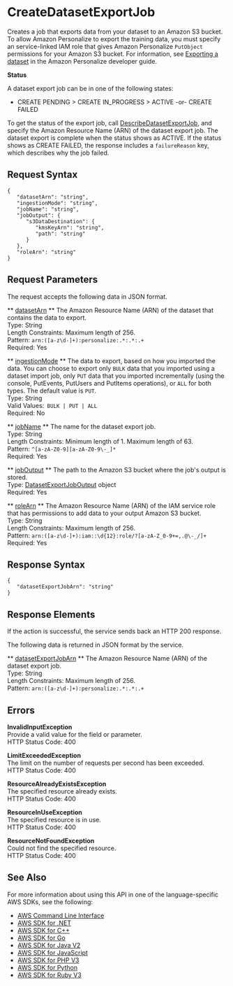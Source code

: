 # CreateDatasetExportJob<a name="API_CreateDatasetExportJob"></a>

 Creates a job that exports data from your dataset to an Amazon S3 bucket\. To allow Amazon Personalize to export the training data, you must specify an service\-linked IAM role that gives Amazon Personalize `PutObject` permissions for your Amazon S3 bucket\. For information, see [Exporting a dataset](https://docs.aws.amazon.com/personalize/latest/dg/export-data.html) in the Amazon Personalize developer guide\. 

 **Status** 

A dataset export job can be in one of the following states:
+ CREATE PENDING > CREATE IN\_PROGRESS > ACTIVE \-or\- CREATE FAILED

 To get the status of the export job, call [DescribeDatasetExportJob](API_DescribeDatasetExportJob.md), and specify the Amazon Resource Name \(ARN\) of the dataset export job\. The dataset export is complete when the status shows as ACTIVE\. If the status shows as CREATE FAILED, the response includes a `failureReason` key, which describes why the job failed\. 

## Request Syntax<a name="API_CreateDatasetExportJob_RequestSyntax"></a>

```
{
   "datasetArn": "string",
   "ingestionMode": "string",
   "jobName": "string",
   "jobOutput": { 
      "s3DataDestination": { 
         "kmsKeyArn": "string",
         "path": "string"
      }
   },
   "roleArn": "string"
}
```

## Request Parameters<a name="API_CreateDatasetExportJob_RequestParameters"></a>

The request accepts the following data in JSON format\.

 ** [datasetArn](#API_CreateDatasetExportJob_RequestSyntax) **   <a name="personalize-CreateDatasetExportJob-request-datasetArn"></a>
The Amazon Resource Name \(ARN\) of the dataset that contains the data to export\.  
Type: String  
Length Constraints: Maximum length of 256\.  
Pattern: `arn:([a-z\d-]+):personalize:.*:.*:.+`   
Required: Yes

 ** [ingestionMode](#API_CreateDatasetExportJob_RequestSyntax) **   <a name="personalize-CreateDatasetExportJob-request-ingestionMode"></a>
The data to export, based on how you imported the data\. You can choose to export only `BULK` data that you imported using a dataset import job, only `PUT` data that you imported incrementally \(using the console, PutEvents, PutUsers and PutItems operations\), or `ALL` for both types\. The default value is `PUT`\.   
Type: String  
Valid Values:` BULK | PUT | ALL`   
Required: No

 ** [jobName](#API_CreateDatasetExportJob_RequestSyntax) **   <a name="personalize-CreateDatasetExportJob-request-jobName"></a>
The name for the dataset export job\.  
Type: String  
Length Constraints: Minimum length of 1\. Maximum length of 63\.  
Pattern: `^[a-zA-Z0-9][a-zA-Z0-9\-_]*`   
Required: Yes

 ** [jobOutput](#API_CreateDatasetExportJob_RequestSyntax) **   <a name="personalize-CreateDatasetExportJob-request-jobOutput"></a>
The path to the Amazon S3 bucket where the job's output is stored\.  
Type: [DatasetExportJobOutput](API_DatasetExportJobOutput.md) object  
Required: Yes

 ** [roleArn](#API_CreateDatasetExportJob_RequestSyntax) **   <a name="personalize-CreateDatasetExportJob-request-roleArn"></a>
The Amazon Resource Name \(ARN\) of the IAM service role that has permissions to add data to your output Amazon S3 bucket\.  
Type: String  
Length Constraints: Maximum length of 256\.  
Pattern: `arn:([a-z\d-]+):iam::\d{12}:role/?[a-zA-Z_0-9+=,.@\-_/]+`   
Required: Yes

## Response Syntax<a name="API_CreateDatasetExportJob_ResponseSyntax"></a>

```
{
   "datasetExportJobArn": "string"
}
```

## Response Elements<a name="API_CreateDatasetExportJob_ResponseElements"></a>

If the action is successful, the service sends back an HTTP 200 response\.

The following data is returned in JSON format by the service\.

 ** [datasetExportJobArn](#API_CreateDatasetExportJob_ResponseSyntax) **   <a name="personalize-CreateDatasetExportJob-response-datasetExportJobArn"></a>
The Amazon Resource Name \(ARN\) of the dataset export job\.  
Type: String  
Length Constraints: Maximum length of 256\.  
Pattern: `arn:([a-z\d-]+):personalize:.*:.*:.+` 

## Errors<a name="API_CreateDatasetExportJob_Errors"></a>

 **InvalidInputException**   
Provide a valid value for the field or parameter\.  
HTTP Status Code: 400

 **LimitExceededException**   
The limit on the number of requests per second has been exceeded\.  
HTTP Status Code: 400

 **ResourceAlreadyExistsException**   
The specified resource already exists\.  
HTTP Status Code: 400

 **ResourceInUseException**   
The specified resource is in use\.  
HTTP Status Code: 400

 **ResourceNotFoundException**   
Could not find the specified resource\.  
HTTP Status Code: 400

## See Also<a name="API_CreateDatasetExportJob_SeeAlso"></a>

For more information about using this API in one of the language\-specific AWS SDKs, see the following:
+  [AWS Command Line Interface](https://docs.aws.amazon.com/goto/aws-cli/personalize-2018-05-22/CreateDatasetExportJob) 
+  [AWS SDK for \.NET](https://docs.aws.amazon.com/goto/DotNetSDKV3/personalize-2018-05-22/CreateDatasetExportJob) 
+  [AWS SDK for C\+\+](https://docs.aws.amazon.com/goto/SdkForCpp/personalize-2018-05-22/CreateDatasetExportJob) 
+  [AWS SDK for Go](https://docs.aws.amazon.com/goto/SdkForGoV1/personalize-2018-05-22/CreateDatasetExportJob) 
+  [AWS SDK for Java V2](https://docs.aws.amazon.com/goto/SdkForJavaV2/personalize-2018-05-22/CreateDatasetExportJob) 
+  [AWS SDK for JavaScript](https://docs.aws.amazon.com/goto/AWSJavaScriptSDK/personalize-2018-05-22/CreateDatasetExportJob) 
+  [AWS SDK for PHP V3](https://docs.aws.amazon.com/goto/SdkForPHPV3/personalize-2018-05-22/CreateDatasetExportJob) 
+  [AWS SDK for Python](https://docs.aws.amazon.com/goto/boto3/personalize-2018-05-22/CreateDatasetExportJob) 
+  [AWS SDK for Ruby V3](https://docs.aws.amazon.com/goto/SdkForRubyV3/personalize-2018-05-22/CreateDatasetExportJob) 